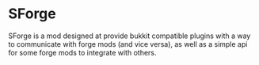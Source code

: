 # SForge
SForge is a mod designed at provide bukkit compatible plugins with a way to communicate with forge mods (and vice versa), as well as a simple api for some forge mods to integrate with others.
